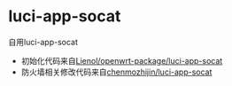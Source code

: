 # luci-app-socat

自用luci-app-socat

* 初始化代码来自[Lienol/openwrt-package/luci-app-socat](https://github.com/Lienol/openwrt-package/tree/main/luci-app-socat)
* 防火墙相关修改代码来自[chenmozhijin/luci-app-socat](https://github.com/chenmozhijin/luci-app-socat)